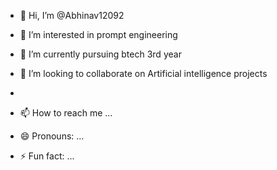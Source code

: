 - 👋 Hi, I’m @Abhinav12092
- 👀 I’m interested in prompt engineering 
- 🌱 I’m currently pursuing btech 3rd year 
- 💞️ I’m looking to collaborate on Artificial intelligence projects

- 
- 📫 How to reach me ...
- 😄 Pronouns: ...
- ⚡ Fun fact: ...

<!---
Abhinav12092/Abhinav12092 is a ✨ special ✨ repository because its `README.md` (this file) appears on your GitHub profile.
You can click the Preview link to take a look at your changes.
--->
